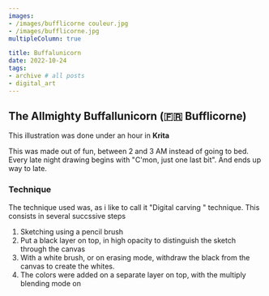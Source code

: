 ```yaml
---
images:
- /images/bufflicorne couleur.jpg
- /images/bufflicorne.jpg
multipleColumn: true

title: Buffalunicorn
date: 2022-10-24
tags:
- archive # all posts
- digital_art
---
```


## The Allmighty Buffallunicorn (🇫🇷 Bufflicorne)

This illustration was done under an hour in **Krita**

This was made out of fun, between 2 and 3 AM instead of going to bed. Every late night drawing begins with "C'mon, just one last bit". And ends up way to late.

### Technique

The technique used was, as i like to call it "Digital carving " technique. This consists in several succssive steps

1. Sketching using a pencil brush
2. Put a black layer on top, in high opacity to distinguish the sketch through the canvas
3. With a white brush, or on erasing mode, withdraw the black from the canvas to create the whites. 
4. The colors were added on a separate layer on top, with the multiply blending mode on
